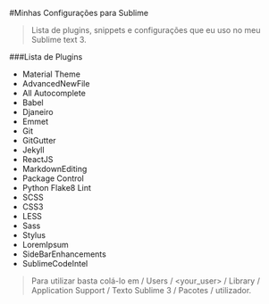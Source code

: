 #Minhas Configurações para Sublime

> Lista de plugins, snippets e configurações que eu uso no meu Sublime text 3.

###Lista de Plugins
* Material Theme
* AdvancedNewFile
* All Autocomplete
* Babel
* Djaneiro
* Emmet
* Git
* GitGutter
* Jekyll
* ReactJS
* MarkdownEditing
* Package Control
* Python Flake8 Lint
* SCSS
* CSS3
* LESS
* Sass
* Stylus
* LoremIpsum
* SideBarEnhancements
* SublimeCodeIntel

> Para utilizar basta colá-lo em / Users / <your_user> / Library / Application Support / Texto Sublime 3 / Pacotes / utilizador.
